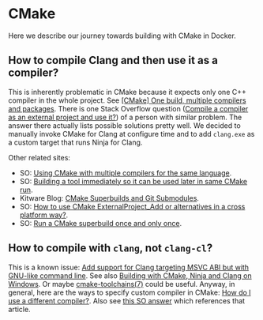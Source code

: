 # CMake

Here we describe our journey towards building with CMake in Docker.

## How to compile Clang and then use it as a compiler?

This is inherently problematic in CMake because it expects only one C++ compiler in the whole project.
See [[CMake] One build, multiple compilers and packages](https://cmake.org/pipermail/cmake/2013-August/055574.html).
There is one Stack Overflow question ([Compile a compiler as an external project and use it?](https://stackoverflow.com/q/39178338)) of a person with similar problem.
The answer there actually lists possible solutions pretty well.
We decided to manually invoke CMake for Clang at configure time and to add `clang.exe` as a custom target that runs Ninja for Clang.

Other related sites:

- SO: [Using CMake with multiple compilers for the same language](https://stackoverflow.com/q/9542971).
- SO: [Building a tool immediately so it can be used later in same CMake run](https://stackoverflow.com/q/36084785).
- Kitware Blog: [CMake Superbuilds and Git Submodules](https://blog.kitware.com/cmake-superbuilds-git-submodules/).
- SO: [How to use CMake ExternalProject_Add or alternatives in a cross platform way?](https://stackoverflow.com/a/30011890).
- SO: [Run a CMake superbuild once and only once](https://stackoverflow.com/q/48339178).

## How to compile with `clang`, not `clang-cl`?

This is a known issue: [Add support for Clang targeting MSVC ABI but with GNU-like command line](https://gitlab.kitware.com/cmake/cmake/issues/16439).
See also [Building with CMake, Ninja and Clang on Windows](https://stackoverflow.com/a/46593308).
Or maybe [cmake-toolchains(7)](https://cmake.org/cmake/help/latest/manual/cmake-toolchains.7.html) could be useful.
Anyway, in general, here are the ways to specify custom compiler in CMake: [How do I use a different compiler?](https://gitlab.kitware.com/cmake/community/wikis/FAQ#how-do-i-use-a-different-compiler).
Also see [this SO answer](https://stackoverflow.com/a/13089688) which references that article.
